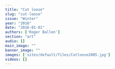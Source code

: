 ```yaml
---
title: "Cut loose"
slug: "cut-loose"
issue: "Winter"
year: "2016"
date: "2016-01-01"
authors: ['Roger Ballen']
section: "art"
audio: []
main_image: ""
banner_image: ""
images: ['sites/default/files/Cutloose2005.jpg']
videos: []
---
```


